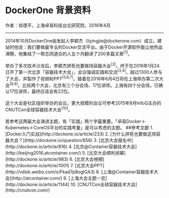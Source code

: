 # DockerOne 背景资料
作者：徐德平，上海卓易科技台北研究院，2016年4月
<hr>
2014年10月DockerOne由发起人李颖杰（liyingjie@dockerone.com）成立。建站时他说：我们要做最专业的Docker交流平台。由于Docker开源软件能让他热血沸腾，他集结了一帮志同道合的人五个月翻译了200多篇文章<sup>[1]</sup>。
<br><br>
举办了多次技术沙龙后，李颖杰拼死也要做场容器大会<sup>[2]</sup>。终于在2016年1月24日开了第一次北京「容器技术大会」，会议强调实践和交流<sup>[3,4]</sup>。超过1300人参与了大会，并製作了视频和PPT<sup>[5,6,7]</sup>。接着在2016年6月4日将在上海举办第二次大会<sup>[8,9]</sup>。比较两个大会，北京有三个分会场、17位讲师。上海有四个分会场，已确认17位讲师，最终应该会有22位。
<br><br>
这个大会是社区组织举办的会议，更大规模的会议可参考2015年8月InfoQ主办的CNUTCon全球容器技术大会<sup>[10]</sup>。
<br><br>
若参考这两届大会演讲主题，有「实践」两个字最重要。「卓易Docker＋Kubernetes＋CoreOS平台的实践考量」是可以考虑的主题。
##參考文獻
1. [Docker入门实战](http://dockone.io/article/233)
2. [为什么拼死也要做这场容器大会？](http://dockone.io/question/656)
3. [北京大会报名中](http://dockone.io/article/816)
4. [北京@Container容器技术大会](http://beijing2016.atcontainer.com/)
5. [北京大会顺利闭幕](http://dockone.io/article/983)
6. [北京大会視頻](http://dockone.io/article/1001)
7. [北京大会PPT](http://vdisk.weibo.com/s/Fkad7p8ogIGA3)
8. [上海@Container容器技术大会](http://atcontainer.com/)
9. [上海大会主题一览](http://dockone.io/article/1144)
10. [CNUTCon全球容器技术大会](http://cnutcon.com/)
